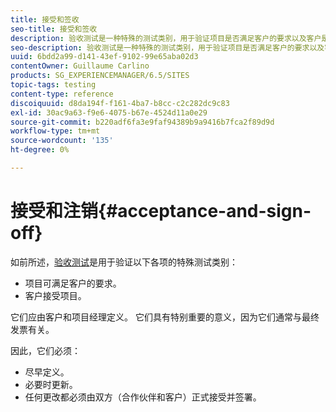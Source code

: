 ```yaml
---
title: 接受和签收
seo-title: 接受和签收
description: 验收测试是一种特殊的测试类别，用于验证项目是否满足客户的要求以及客户是否接受该项目
seo-description: 验收测试是一种特殊的测试类别，用于验证项目是否满足客户的要求以及客户是否接受该项目
uuid: 6bdd2a99-d141-43ef-9102-99e65aba02d3
contentOwner: Guillaume Carlino
products: SG_EXPERIENCEMANAGER/6.5/SITES
topic-tags: testing
content-type: reference
discoiquuid: d8da194f-f161-4ba7-b8cc-c2c282dc9c83
exl-id: 30ac9a63-f9e6-4075-b67e-4524d11a0e29
source-git-commit: b220adf6fa3e9faf94389b9a9416b7fca2f89d9d
workflow-type: tm+mt
source-wordcount: '135'
ht-degree: 0%

---
```


# 接受和注销{#acceptance-and-sign-off}

如前所述，[验收测试](/help/sites-developing/planning.md)是用于验证以下各项的特殊测试类别：

* 项目可满足客户的要求。
* 客户接受项目。

它们应由客户和项目经理定义。 它们具有特别重要的意义，因为它们通常与最终发票有关。

因此，它们必须：

* 尽早定义。
* 必要时更新。
* 任何更改都必须由双方（合作伙伴和客户）正式接受并签署。
